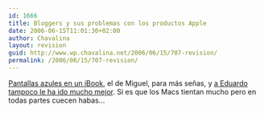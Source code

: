 ```yaml
---
id: 1666
title: Bloggers y sus problemas con los productos Apple
date: 2006-06-15T11:01:30+02:00
author: Chavalina
layout: revision
guid: http://www.wp.chavalina.net/2006/06/15/707-revision/
permalink: /2006/06/15/707-revision/
---
```

<a href="http://www.processblack.com/weblog/a-vueltas-con-mi-ibook" target="_blank">Pantallas azules en un iBook</a>, el de Miguel, para más señas, y <a href="http://www.alt1040.com/archivo/2006/06/15/lista-de-problemas-que-he-tenido-con-apple-en-los-ultimos-dos-anos/" target="_blank">a Eduardo tampoco le ha ido mucho mejor</a>. Si es que los Macs tientan mucho pero en todas partes cuecen habas…